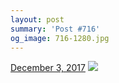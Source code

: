 ```yaml
---
layout: post
summary: 'Post #716'
og_image: 716-1280.jpg
---
```


<p>
  <time>
    <a href="/716">December 3, 2017</a>
  </time>
  <a href="/716">
    <img src="{{ site.assets_url }}/716-640.jpg" srcset="{{ site.assets_url }}/716-320.jpg 320w, {{ site.assets_url }}/716-640.jpg 640w, {{ site.assets_url }}/716-960.jpg 960w, {{ site.assets_url }}/716-1280.jpg 1280w" sizes="(min-width: 700px) 50vw, calc(100vw - 2rem)" />
  </a>
</p>
